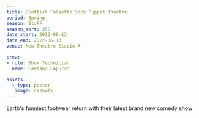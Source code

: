 ```yaml
---
title: Scottish Falsetto Sock Puppet Theatre
period: Spring
season: StuFF
season_sort: 350
date_start: 2022-06-13
date_end: 2022-06-13
venue: New Theatre Studio A

crew:
- role: Show Technician
  name: Caetano Capurro

assets:
  - type: poster
   image: nsZnwfx
---
```


Earth's funniest footwear return with their latest brand new comedy show

